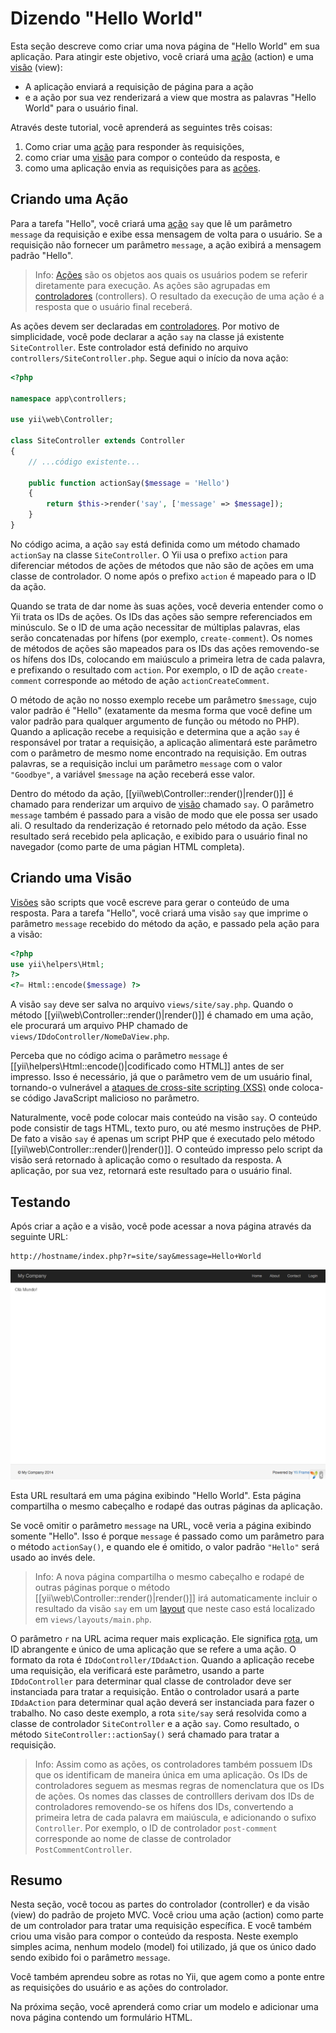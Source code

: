 Dizendo "Hello World"
=====================

Esta seção descreve como criar uma nova página de "Hello World" em sua aplicação.
Para atingir este objetivo, você criará uma [ação](structure-controllers.md#creating-actions)
(action) e uma [visão](structure-views.md) (view):

* A aplicação enviará a requisição de página para a ação
* e a ação por sua vez renderizará a view que mostra as palavras "Hello World"
  para o usuário final.

Através deste tutorial, você aprenderá as seguintes três coisas:

1. Como criar uma [ação](structure-controllers.md) para responder às requisições,
2. como criar uma [visão](structure-views.md) para compor o conteúdo da resposta, e
3. como uma aplicação envia as requisições para as [ações](structure-controllers.md#creating-actions).


Criando uma Ação <a name="creating-action"></a>
----------------

Para a tarefa "Hello", você criará uma [ação](structure-controllers.md#creating-actions)
`say` que lê um parâmetro `message` da requisição e exibe essa mensagem de volta
para o usuário. Se a requisição não fornecer um parâmetro `message`, a ação
exibirá a mensagem padrão "Hello".

> Info: [Ações](structure-controllers.md#creating-actions) são os objetos aos
  quais os usuários podem se referir diretamente para execução. As ações são
  agrupadas em [controladores](structure-controllers.md) (controllers). O resultado
  da execução de uma ação é a resposta que o usuário final receberá.

As ações devem ser declaradas em [controladores](structure-controllers.md). Por
motivo de simplicidade, você pode declarar a ação `say` na classe já existente
`SiteController`. Este controlador está definido no arquivo `controllers/SiteController.php`.
Segue aqui o início da nova ação:

```php
<?php

namespace app\controllers;

use yii\web\Controller;

class SiteController extends Controller
{
    // ...código existente...

    public function actionSay($message = 'Hello')
    {
        return $this->render('say', ['message' => $message]);
    }
}
```

No código acima, a ação `say` está definida como um método chamado `actionSay`
na classe `SiteController`. O Yii usa o prefixo `action` para diferenciar métodos
de ações de métodos que não são de ações em uma classe de controlador. O nome
após o prefixo `action` é mapeado para o ID da ação.

Quando se trata de dar nome às suas ações, você deveria entender como o Yii
trata os IDs de ações. Os IDs das ações são sempre referenciados em minúsculo.
Se o ID de uma ação necessitar de múltiplas palavras, elas serão concatenadas
por hífens (por exemplo, `create-comment`). Os nomes de métodos de ações são mapeados
para os IDs das ações removendo-se os hífens dos IDs, colocando em maiúsculo a
primeira letra de cada palavra, e prefixando o resultado com `action`. Por exemplo,
o ID de ação `create-comment` corresponde ao método de ação `actionCreateComment`.

O método de ação no nosso exemplo recebe um parâmetro `$message`, cujo valor
padrão é "Hello" (exatamente da mesma forma que você define um valor padrão para
  qualquer argumento de função ou método no PHP). Quando a aplicação recebe a
requisição e determina que a ação `say` é responsável por tratar a requisição,
a aplicação alimentará este parâmetro com o parâmetro de mesmo nome encontrado
na requisição. Em outras palavras, se a requisição inclui um parâmetro `message`
com o valor `"Goodbye"`, a variável `$message` na ação receberá esse valor.

Dentro do método da ação, [[yii\web\Controller::render()|render()]] é chamado
para renderizar um arquivo de [visão](structure-views.md) chamado `say`. O
parâmetro `message` também é passado para a visão de modo que ele possa ser usado
ali. O resultado da renderização é retornado pelo método da ação. Esse resultado
será recebido pela aplicação, e exibido para o usuário final no navegador (como
parte de uma págian HTML completa).


Criando uma Visão <a name="creating-view"></a>
-----------------

[Visões](structure-views.md) são scripts que você escreve para gerar o conteúdo
de uma resposta. Para a tarefa "Hello", você criará uma visão `say` que imprime o
parâmetro `message` recebido do método da ação, e passado pela ação para a visão:

```php
<?php
use yii\helpers\Html;
?>
<?= Html::encode($message) ?>
```

A visão `say` deve ser salva no arquivo `views/site/say.php`. Quando o método
[[yii\web\Controller::render()|render()]] é chamado em uma ação, ele procurará
um arquivo PHP chamado de `views/IDdoController/NomeDaView.php`.

Perceba que no código acima o parâmetro `message` é [[yii\helpers\Html::encode()|codificado como HTML]]
antes de ser impresso. Isso é necessário, já que o parâmetro vem de um usuário final,
tornando-o vulnerável a [ataques de cross-site scripting (XSS)](http://en.wikipedia.org/wiki/Cross-site_scripting)
onde coloca-se código JavaScript malicioso no parâmetro.

Naturalmente, você pode colocar mais conteúdo na visão `say`. O conteúdo pode consistir
de tags HTML, texto puro, ou até mesmo instruções de PHP. De fato a visão `say` é
apenas um script PHP que é executado pelo método [[yii\web\Controller::render()|render()]].
O conteúdo impresso pelo script da visão será retornado à aplicação como o resultado
da resposta. A aplicação, por sua vez, retornará este resultado para o usuário final.


Testando <a name="trying-it-out"></a>
--------

Após criar a ação e a visão, você pode acessar a nova página através da seguinte URL:

```
http://hostname/index.php?r=site/say&message=Hello+World
```

![Hello World](images/start-hello-world.png)

Esta URL resultará em uma página exibindo "Hello World". Esta página compartilha
o mesmo cabeçalho e rodapé das outras páginas da aplicação.

Se você omitir o parâmetro `message` na URL, você veria a página exibindo somente
"Hello". Isso é porque `message` é passado como um parâmetro para o método `actionSay()`,
e quando ele é omitido, o valor padrão `"Hello"` será usado ao invés dele.

> Info: A nova página compartilha o mesmo cabeçalho e rodapé de outras páginas
  porque o método [[yii\web\Controller::render()|render()]] irá automaticamente
  incluir o resultado da visão `say` em um [layout](structure-views.md#layouts) 
  que neste caso está localizado em `views/layouts/main.php`.

O parâmetro `r` na URL acima requer mais explicação. Ele significa [rota](runtime-routing.md),
um ID abrangente e único de uma aplicação que se refere a uma ação. O formato da rota
é `IDdoController/IDdaAction`. Quando a aplicação recebe uma requisição, ela
verificará este parâmetro, usando a parte `IDdoController` para determinar qual
classe de controlador deve ser instanciada para tratar a requisição. Então o
controlador usará a parte `IDdaAction` para determinar qual ação deverá ser
instanciada para fazer o trabalho. No caso deste exemplo, a rota `site/say` será
resolvida como a classe de controlador `SiteController` e a ação `say`. Como
resultado, o método `SiteController::actionSay()` será chamado para tratar a requisição.

> Info: Assim como as ações, os controladores também possuem IDs que os identificam
  de maneira única em uma aplicação. Os IDs de controladores seguem as mesmas regras
  de nomenclatura que os IDs de ações. Os nomes das classes de controlllers
  derivam dos IDs de controladores removendo-se os hífens dos IDs, convertendo a
  primeira letra de cada palavra em maiúscula, e adicionando o sufixo `Controller`.
  Por exemplo, o ID de controlador `post-comment` corresponde ao nome de classe
  de controlador `PostCommentController`.


Resumo <a name="summary"></a>
------

Nesta seção, você tocou as partes do controlador (controller) e da visão (view)
do padrão de projeto MVC. Você criou uma ação (action) como parte de um controlador
para tratar uma requisição específica. E você também criou uma visão para compor
o conteúdo da resposta. Neste exemplo simples acima, nenhum modelo (model) foi
utilizado, já que os único dado sendo exibido foi o parâmetro `message`.

Você também aprendeu sobre as rotas no Yii, que agem como a ponte entre as
requisições do usuário e as ações do controlador.

Na próxima seção, você aprenderá como criar um modelo e adicionar uma nova
página contendo um formulário HTML.

